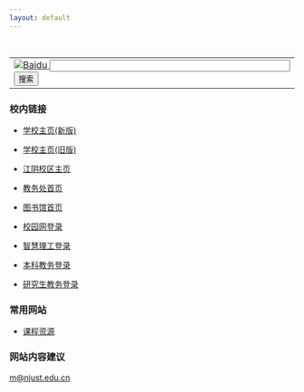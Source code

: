 ```yaml
---
layout: default
---
```


<br>

<table bgcolor="#FFFFFF"><tr><td>
    <input name=tn type=hidden value=baidu>
    <a href="http://www.baidu.com/">
        <img src="http://img.baidu.com/img/logo-80px.gif" alt="Baidu" align="bottom" border="0">
    </a>
    <input type=text name=word size=50>
    <input type="submit" value="搜索">
</td></tr>
</table>


### 校内链接
- <a href="http://www.njust.edu.cn/" target="_blank">学校主页(新版)</a>
- <a href="http://www.njust.edu.cn/_t155/main.htm" target="_blank">学校主页(旧版)</a>
- <a href="https://jiangyin.njust.edu.cn/" target="_blank">江阴校区主页</a>
- <a href="https://jwc.njust.edu.cn/" target="_blank">教务处首页</a>
- <a href="http://lib.njust.edu.cn/" target="_blank">图书馆首页</a>

- <a href="http://m.njust.edu.cn/portal/index.html" target="_blank">校园网登录</a>
- <a href="http://ehall.njust.edu.cn/new/index.html" target="_blank">智慧理工登录</a>
- <a href="http://202.119.81.113:8080/" target="_blank">本科教务登录</a>
- <a href="http://gsmis.njust.edu.cn/" target="_blank">研究生教务登录</a>


### 常用网站

- <a href="https://课程.孝陵卫皇家理工大学.cn" target="_blank">课程资源</a>


### 网站内容建议

m@njust.edu.cn

<br>
